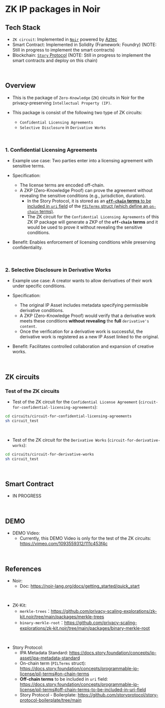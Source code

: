 # ZK IP packages in Noir

## Tech Stack

- `ZK circuit`: Implemented in [`Noir`](https://noir-lang.org/docs/) powered by [Aztec](https://aztec.network/)
- Smart Contract: Implemented in Solidity (Framework: Foundry) (NOTE: Still in progress to implement the smart contracts)
- Blockchain: [`Story` Protocol](https://docs.pharosnetwork.xyz/developer-guides/pharos-devnet-onboarding-guide#rpc-endpoint) (NOTE: Still in progress to implement the smart contracts and deploy on this chain)

<br>

## Overview

- This is the package of `Zero-Knowledge` (`ZK`) circuits in Noir for the privacy-preserving `Intellectual Property (IP)`.

- This package is consist of the following two type of ZK circuits:
  - `Confidential Licensing Agreements`
  - `Selective Disclosure` in `Derivative Works`

<br>

### 1. Confidential Licensing Agreements
- Example use case: Two parties enter into a licensing agreement with sensitive terms.

- Specification:
  - The license terms are encoded off-chain.
  - A ZKP (Zero-Knowledge Proof) can prove the agreement without revealing the sensitive conditions (e.g., jurisdiction, duration). 
    - In the Story Protocol, it is stored as an [**`off-chain` terms** to be included in `uri` field](https://docs.story.foundation/concepts/programmable-ip-license/pil-terms#off-chain-terms-to-be-included-in-uri-field) of the [`PILTerms` struct (which define an `on-chain` terms)](https://docs.story.foundation/concepts/programmable-ip-license/pil-terms#on-chain-terms).
    - The ZK circuit for the `Confidential Licensing Agreements` of this ZK IP package will generate a ZKP of the **`off-chain` terms** and it would be used to prove it without revealing the sensitive conditions.

- Benefit: Enables enforcement of licensing conditions while preserving confidentiality.

<br>

### 2. Selective Disclosure in Derivative Works

- Example use case: A creator wants to allow derivatives of their work under specific conditions.

- Specification:
  - The original IP Asset includes metadata specifying permissible derivative conditions.
  - A ZKP  (Zero-Knowledge Proof) would verify that a derivative work meets these conditions **without revealing** the **full** `derivative's content`.
  - Once the verification for a derivative work is successful, the derivative work is registered as a new IP Asset linked to the original.

- Benefit: Facilitates controlled collaboration and expansion of creative works.



<br>


## ZK circuits

### Test of the ZK circuits
- Test of the ZK circuit for the `Confidential License Agreement` (`circuit-for-confidential-licensing-agreements`):
```bash
cd circuits/circuit-for-confidential-licensing-agreements
sh circuit_test
```

<br>

- Test of the ZK circuit for the `Derivative Works` (`circuit-for-derivative-works`):
```bash
cd circuits/circuit-for-derivative-works
sh circuit_test
```

<br>

## Smart Contract

- IN PROGRESS

<br>

## DEMO 

- DEMO Video:
  - Currently, this DEMO Video is only for the test of the ZK circuits: https://vimeo.com/1093559312/111c453f4c
   

<br>

## References

- Noir:
  - Doc: https://noir-lang.org/docs/getting_started/quick_start

<br>

- ZK-Kit:
  - `merkle-trees`：https://github.com/privacy-scaling-explorations/zk-kit.noir/tree/main/packages/merkle-trees
  - `binary-merkle-root`：https://github.com/privacy-scaling-explorations/zk-kit.noir/tree/main/packages/binary-merkle-root

<br>

- Story Protocol:
  - IPA Metadata Standard: https://docs.story.foundation/concepts/ip-asset/ipa-metadata-standard
  - On-chain term (`PILTerms` struct): https://docs.story.foundation/concepts/programmable-ip-license/pil-terms#on-chain-terms
  - **Off-chain terms** to be included in `uri` field: https://docs.story.foundation/concepts/programmable-ip-license/pil-terms#off-chain-terms-to-be-included-in-uri-field
  - Story Protocol - Boilerplate: https://github.com/storyprotocol/story-protocol-boilerplate/tree/main
  


